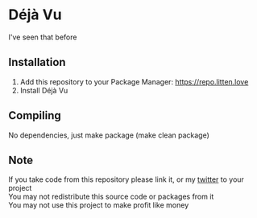 # Déjà Vu
I've seen that before

## Installation
1. Add this repository to your Package Manager: https://repo.litten.love
2. Install Déjà Vu

## Compiling
No dependencies, just make package (make clean package)

## Note
If you take code from this repository please link it, or my [twitter](https://twitter.com/Litteeen) to your project  
You may not redistribute this source code or packages from it  
You may not use this project to make profit like money
